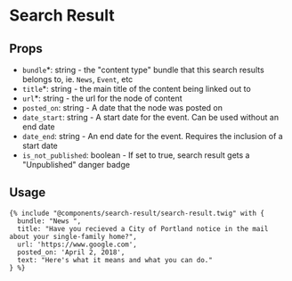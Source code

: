# Search Result

## Props

- `bundle`*: string - the "content type" bundle that this search results belongs to, ie. `News`, `Event`, etc
- `title`*: string - the main title of the content being linked out to
- `url`*: string - the url for the node of content
- `posted_on`: string - A date that the node was posted on
- `date_start`: string - A start date for the event. Can be used without an end date
- `date_end`: string - An end date for the event. Requires the inclusion of a start date
- `is_not_published`: boolean - If set to true, search result gets a "Unpublished" danger badge
  
## Usage

```twig
{% include "@components/search-result/search-result.twig" with {
  bundle: "News ",
  title: "Have you recieved a City of Portland notice in the mail about your single-family home?",
  url: 'https://www.google.com',
  posted_on: 'April 2, 2018',
  text: "Here's what it means and what you can do."
} %}
```
